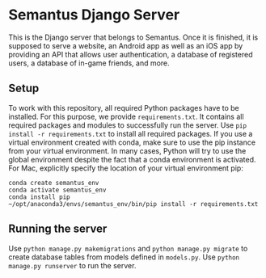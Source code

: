 # Semantus Django Server
This is the Django server that belongs to Semantus. Once it is finished, it is supposed to serve a website, an Android app as well as an iOS app by providing an API that allows user authentication, a database of registered users, a database of in-game friends, and more. 

## Setup
To work with this repository, all required Python packages have to be installed. For this purpose, we provide `requirements.txt`. It contains all required packages and modules to successfully run the server. Use `pip install -r requirements.txt` to install all required packages. If you use a virtual environment created with conda, make sure to use the pip instance from your virtual environment. In many cases, Python will try to use the global environment despite the fact that a conda environment is activated. For Mac, explicitly specify the location of your virtual environment pip:
```
conda create semantus_env
conda activate semantus_env
conda install pip
~/opt/anaconda3/envs/semantus_env/bin/pip install -r requirements.txt
```

## Running the server
Use `python manage.py makemigrations` and `python manage.py migrate` to create database tables from models defined in `models.py`. Use `python manage.py runserver` to run the server.

